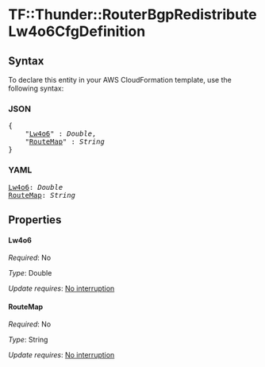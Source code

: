 # TF::Thunder::RouterBgpRedistribute Lw4o6CfgDefinition

## Syntax

To declare this entity in your AWS CloudFormation template, use the following syntax:

### JSON

<pre>
{
    "<a href="#lw4o6" title="Lw4o6">Lw4o6</a>" : <i>Double</i>,
    "<a href="#routemap" title="RouteMap">RouteMap</a>" : <i>String</i>
}
</pre>

### YAML

<pre>
<a href="#lw4o6" title="Lw4o6">Lw4o6</a>: <i>Double</i>
<a href="#routemap" title="RouteMap">RouteMap</a>: <i>String</i>
</pre>

## Properties

#### Lw4o6

_Required_: No

_Type_: Double

_Update requires_: [No interruption](https://docs.aws.amazon.com/AWSCloudFormation/latest/UserGuide/using-cfn-updating-stacks-update-behaviors.html#update-no-interrupt)

#### RouteMap

_Required_: No

_Type_: String

_Update requires_: [No interruption](https://docs.aws.amazon.com/AWSCloudFormation/latest/UserGuide/using-cfn-updating-stacks-update-behaviors.html#update-no-interrupt)

